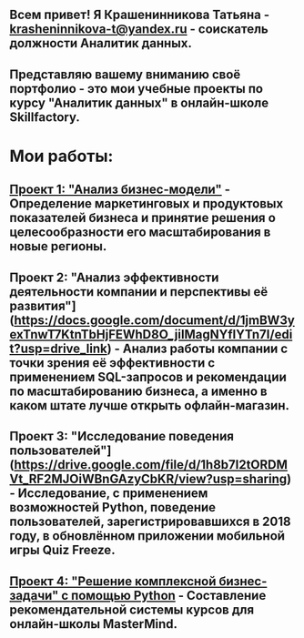 ## Всем привет! Я Крашенинникова Татьяна - krasheninnikova-t@yandex.ru - соискатель должности Аналитик данных.
## Представляю вашему вниманию своё портфолио - это мои учебные проекты по курсу "Аналитик данных" в онлайн-школе Skillfactory.
# Мои работы:
## [Проект 1: "Анализ бизнес-модели"](https://docs.google.com/spreadsheets/d/1fmrAOlRBAUPheF9AGJLvZrfcrC6Vp0j6eCzhDz9ntko/edit?usp=drive_link) - Определение маркетинговых и продуктовых показателей бизнеса и принятие решения о целесообразности его масштабирования в новые регионы.
## Проект 2: "Анализ эффективности деятельности компании и перспективы её развития"](https://docs.google.com/document/d/1jmBW3yexTnwT7KtnTbHjFEWhD8O_jiIMagNYfIYTn7I/edit?usp=drive_link) - Анализ работы компании с точки зрения её эффективности с применением SQL-запросов и рекомендации по масштабированию бизнеса, а именно в каком штате лучше открыть офлайн-магазин.
## Проект 3: "Исследование поведения пользователей"](https://drive.google.com/file/d/1h8b7I2tORDMVt_RF2MJOiWBnGAzyCbKR/view?usp=sharing) - Исследование, с применением возможностей Python, поведение пользователей, зарегистрировавшихся в 2018 году, в обновлённом приложении мобильной игры Quiz Freeze.
## [Проект 4: "Решение комплексной бизнес-задачи" с помощью Python](https://drive.google.com/file/d/1KgyRJ6vozyRzByvP_Ze0ZWs64L1KpAZt/view?usp=sharing) - Составление рекомендательной системы курсов для онлайн-школы MasterMind.

